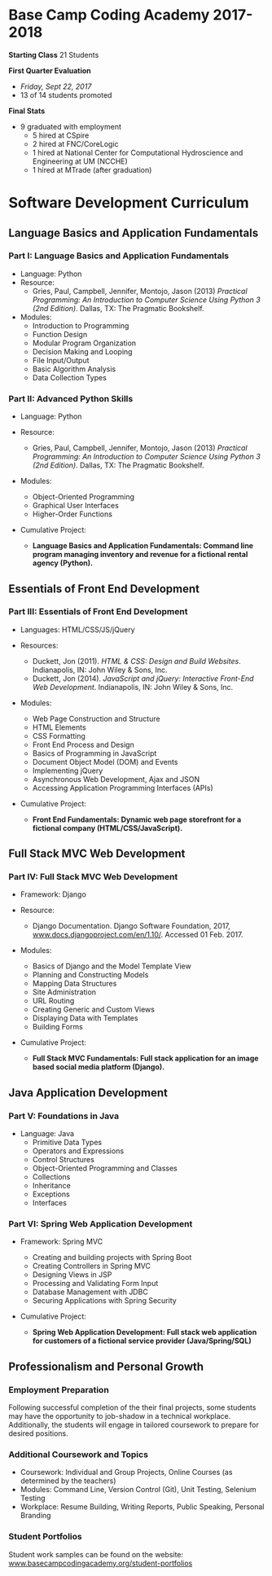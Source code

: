 # Base Camp Coding Academy 2017-2018

**Starting Class**
21 Students

**First Quarter Evaluation**
* _Friday, Sept 22, 2017_ 
* 13 of 14 students promoted

**Final Stats**
* 9 graduated with employment
    * 5 hired at CSpire
    * 2 hired at FNC/CoreLogic
    * 1 hired at National Center for Computational Hydroscience and Engineering at UM (NCCHE)
    * 1 hired at MTrade (after graduation)

# Software Development Curriculum

## Language Basics and Application Fundamentals
### Part I: Language Basics and Application Fundamentals 
* Language: Python
* Resource: 
    * Gries, Paul, Campbell, Jennifer, Montojo, Jason (2013) _Practical Programming: An Introduction to Computer Science Using Python 3 (2nd Edition)_. Dallas, TX: The Pragmatic Bookshelf.
* Modules:
    * Introduction to Programming
    * Function Design
    * Modular Program Organization
    * Decision Making and Looping
    * File Input/Output
    * Basic Algorithm Analysis
    * Data Collection Types

### Part II: Advanced Python Skills
* Language: Python
* Resource:
    * Gries, Paul, Campbell, Jennifer, Montojo, Jason (2013) _Practical Programming: An Introduction to Computer Science Using Python 3 (2nd Edition)_. Dallas, TX: The Pragmatic Bookshelf.
* Modules:
    * Object-Oriented Programming
    * Graphical User Interfaces
    * Higher-Order Functions

* Cumulative Project:
    * **Language Basics and Application Fundamentals: Command line program managing inventory and revenue for a fictional rental agency (Python).**


## Essentials of Front End Development
### Part III: Essentials of Front End Development
* Languages: HTML/CSS/JS/jQuery
* Resources:
    * Duckett, Jon (2011). _HTML & CSS: Design and Build Websites_. Indianapolis, IN: John Wiley & Sons, Inc.
    * Duckett, Jon (2014). _JavaScript and jQuery: Interactive Front-End Web Development_. Indianapolis, IN: John Wiley & Sons, Inc.
* Modules:
    * Web Page Construction and Structure
    * HTML Elements
    * CSS Formatting
    * Front End Process and Design
    * Basics of Programming in JavaScript
    * Document Object Model (DOM) and Events
    * Implementing jQuery
    * Asynchronous Web Development, Ajax and JSON
    * Accessing Application Programming Interfaces (APIs)

* Cumulative Project:
    *  **Front End Fundamentals: Dynamic web page storefront for a fictional company (HTML/CSS/JavaScript).**

## Full Stack MVC Web Development
### Part IV: Full Stack MVC Web Development
* Framework: Django
* Resource: 
    * Django Documentation. Django Software Foundation, 2017, www.docs.djangoproject.com/en/1.10/. Accessed 01 Feb. 2017.
* Modules:
    * Basics of Django and the Model Template View
    * Planning and Constructing Models
    * Mapping Data Structures
    * Site Administration
    * URL Routing
    * Creating Generic and Custom Views
    * Displaying Data with Templates
    * Building Forms

* Cumulative Project:
    * **Full Stack MVC Fundamentals: Full stack application for an image based social media platform (Django).**

## Java Application Development
### Part V: Foundations in Java
* Language: Java
    * Primitive Data Types
    * Operators and Expressions
    * Control Structures
    * Object-Oriented Programming and Classes
    * Collections
    * Inheritance
    * Exceptions
    * Interfaces

### Part VI: Spring Web Application Development 
* Framework: Spring MVC
    * Creating and building projects with Spring Boot
    * Creating Controllers in Spring MVC
    * Designing Views in JSP
    * Processing and Validating Form Input
    * Database Management with JDBC
    * Securing Applications with Spring Security

* Cumulative Project:
    * **Spring Web Application Development: Full stack web application for customers of a fictional service provider (Java/Spring/SQL)**

## Professionalism and Personal Growth
### Employment Preparation
Following successful completion of the their final projects, some students may have the opportunity to job-shadow in a technical workplace. Additionally, the students will engage in tailored coursework to prepare for desired positions.

### Additional Coursework and Topics
* Coursework: Individual and Group Projects, Online Courses (as determined by the teachers)
* Modules: Command Line, Version Control (Git), Unit Testing, Selenium Testing 
* Workplace: Resume Building, Writing Reports, Public Speaking, Personal Branding
 
### Student Portfolios
Student work samples can be found on the website: www.basecampcodingacademy.org/student-portfolios

